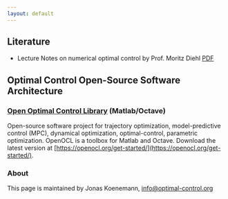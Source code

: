 ```yaml
---
layout: default
---
```




## Literature

* Lecture Notes on numerical optimal control by Prof. Moritz Diehl [PDF](https://www.syscop.de/files/2017ss/NOC/script/book-NOCSE.pdf)

## Optimal Control Open-Source Software Architecture

### [Open Optimal Control Library](https://openocl.org) (Matlab/Octave)

Open-source software project for trajectory optimization, model-predictive control (MPC), dynamical optimization, optimal-control, parametric optimization. OpenOCL is a toolbox for Matlab and Octave. Download the latest version at [https://openocl.org/get-started/](https://openocl.org/get-started/).

### About

This page is maintained by Jonas Koenemann, info@optimal-control.org
